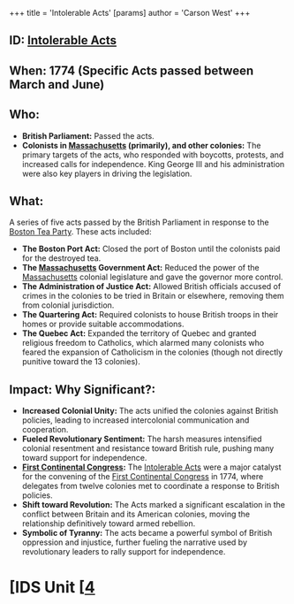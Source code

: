 +++
 title = 'Intolerable Acts'
[params]
	author = 'Carson West'
+++
## ID: [Intolerable Acts](./../intolerable-acts/) 
## When: 1774 (Specific Acts passed between March and June)

## Who:
* **British Parliament:**  Passed the acts.
* **Colonists in [Massachusetts](./../massachusetts/) (primarily), and other colonies:**  The primary targets of the acts, who responded with boycotts, protests, and increased calls for independence.  King George III and his administration were also key players in driving the legislation.

## What:
A series of five acts passed by the British Parliament in response to the [Boston Tea Party](./../boston-tea-party/).  These acts included:
* **The Boston Port Act:** Closed the port of Boston until the colonists paid for the destroyed tea.
* **The [Massachusetts](./../massachusetts/) Government Act:** Reduced the power of the [Massachusetts](./../massachusetts/) colonial legislature and gave the governor more control.
* **The Administration of Justice Act:** Allowed British officials accused of crimes in the colonies to be tried in Britain or elsewhere, removing them from colonial jurisdiction.
* **The Quartering Act:** Required colonists to house British troops in their homes or provide suitable accommodations.
* **The Quebec Act:** Expanded the territory of Quebec and granted religious freedom to Catholics, which alarmed many colonists who feared the expansion of Catholicism in the colonies (though not directly punitive toward the 13 colonies).


## Impact: Why Significant?:
* **Increased Colonial Unity:** The acts unified the colonies against British policies, leading to increased intercolonial communication and cooperation.
* **Fueled Revolutionary Sentiment:** The harsh measures intensified colonial resentment and resistance toward British rule, pushing many toward support for independence.
* **[First Continental Congress](./../first-continental-congress/):** The [Intolerable Acts](./../intolerable-acts/) were a major catalyst for the convening of the [First Continental Congress](./../first-continental-congress/) in 1774, where delegates from twelve colonies met to coordinate a response to British policies.
* **Shift toward Revolution:** The Acts marked a significant escalation in the conflict between Britain and its American colonies, moving the relationship definitively toward armed rebellion.
* **Symbolic of Tyranny:** The acts became a powerful symbol of British oppression and injustice, further fueling the narrative used by revolutionary leaders to rally support for independence.


# [IDS Unit [[4](./../ids-unit-[[4/)
